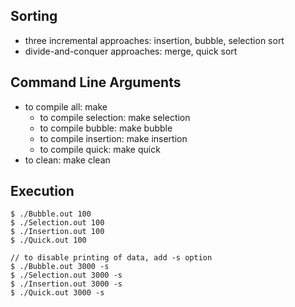 ## Sorting

* three incremental approaches: insertion, bubble, selection sort
* divide-and-conquer approaches: merge, quick sort

## Command Line Arguments

* to compile all: make
	* to compile selection: make selection
	* to compile bubble: make bubble
	* to compile insertion: make insertion
	* to compile quick: make quick
* to clean: make clean

## Execution
```
$ ./Bubble.out 100
$ ./Selection.out 100
$ ./Insertion.out 100
$ ./Quick.out 100

// to disable printing of data, add -s option
$ ./Bubble.out 3000 -s
$ ./Selection.out 3000 -s
$ ./Insertion.out 3000 -s
$ ./Quick.out 3000 -s
```
